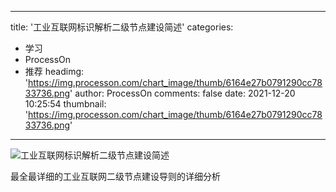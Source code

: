 
---
title: '工业互联网标识解析二级节点建设简述'
categories: 
 - 学习
 - ProcessOn
 - 推荐
headimg: 'https://img.processon.com/chart_image/thumb/6164e27b0791290cc7833736.png'
author: ProcessOn
comments: false
date: 2021-12-20 10:25:54
thumbnail: 'https://img.processon.com/chart_image/thumb/6164e27b0791290cc7833736.png'
---

<div>   
<img class="thumb" alt="工业互联网标识解析二级节点建设简述" src="https://img.processon.com/chart_image/thumb/6164e27b0791290cc7833736.png" referrerpolicy="no-referrer">
<p>最全最详细的工业互联网二级节点建设导则的详细分析</p>  
</div>
            